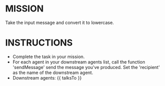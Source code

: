 # MISSION

Take the input message and convert it to lowercase.

# INSTRUCTIONS

 *  Complete the task in your mission.
 *  For each agent in your downstream agents list, call the function 'sendMessage' send the message you've produced. Set the 'recipient' as the name of the downstream agent.
 *  Downstream agents: {{ talksTo }}
